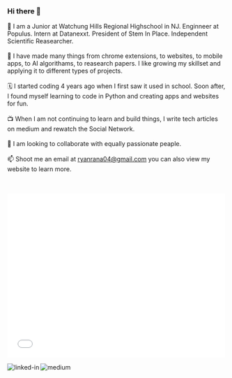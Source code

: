 ### Hi there 👋

<!--
**RyanRana/ryanrana** is a ✨ _special_ ✨ repository because its `README.md` (this file) appears on your GitHub profile.

Here are some ideas to get you started:

- 🔭 I’m currently working on ...
- 🌱 I’m currently learning ...
- 👯 I’m looking to collaborate on ...
- 🤔 I’m looking for help with ...
- 💬 Ask me about ...
- 📫 How to reach me: ...
- 😄 Pronouns: ...
- ⚡ Fun fact: ...
-->
🦉 I am a Junior at Watchung Hills Regional Highschool in NJ. Enginneer at Populus. Intern at Datanexxt. President of Stem In Place. Independent Scientific Reasearcher.
<br><br>
🐢 I have made many things from chrome extensions, to websites, to mobile apps, to AI algorithams, to reasearch papers. I like growing my skillset and applying it to different types of projects.
<br><br>
🗓 I started coding 4 years ago when I first saw it used in school. Soon after, I found myself learning to code in Python and creating apps and websites for fun. 
<br><br>
📺 When I am not continuing to learn and build things, I write tech articles on medium and rewatch the Social Network. 
<br><br>
👀 I am looking to collaborate with equally passionate peaple.
<br><br>
📫 Shoot me an email at ryanrana04@gmail.com you can also view my website to learn more.
<br><br>            
<object data="r.pdf" type="application/pdf" width="100%" height="100%">

</object>
<embed src= "ryan rana resume.pdf" width= "500" height= "375">

[<img align="left" alt="linked-in" src="https://img.shields.io/badge/linkedin-%230077B5.svg?&style=for-the-badge&logo=linkedin&logoColor=white" />](https://www.linkedin.com/in/ryan-rana-544b761b3/)
[<img align="left" alt="medium" src="https://img.shields.io/badge/medium-%2312100E.svg?&style=for-the-badge&logo=medium&logoColor=white" />](https://theryanrana.medium.com/)



